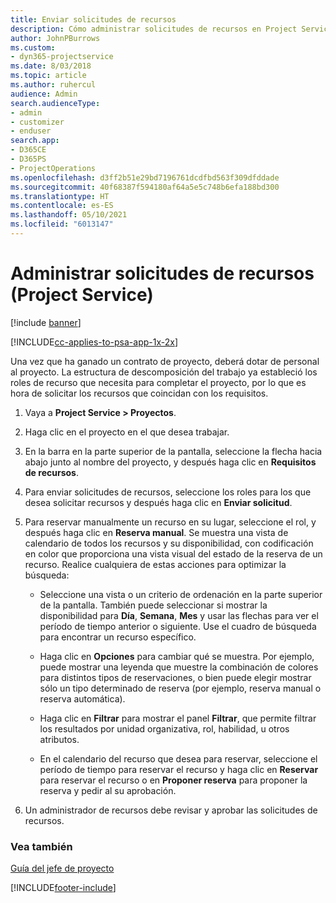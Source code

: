 ```yaml
---
title: Enviar solicitudes de recursos
description: Cómo administrar solicitudes de recursos en Project Service
author: JohnPBurrows
ms.custom:
- dyn365-projectservice
ms.date: 8/03/2018
ms.topic: article
ms.author: ruhercul
audience: Admin
search.audienceType:
- admin
- customizer
- enduser
search.app:
- D365CE
- D365PS
- ProjectOperations
ms.openlocfilehash: d3ff2b51e29bd7196761dcdfbd563f309dfddade
ms.sourcegitcommit: 40f68387f594180af64a5e5c748b6efa188bd300
ms.translationtype: HT
ms.contentlocale: es-ES
ms.lasthandoff: 05/10/2021
ms.locfileid: "6013147"
---
```

# <a name="submit-resource-requests-project-service"></a>Administrar solicitudes de recursos (Project Service)

[!include [banner](../includes/psa-now-project-operations.md)]

[!INCLUDE[cc-applies-to-psa-app-1x-2x](../includes/cc-applies-to-psa-app-1x-2x.md)]

Una vez que ha ganado un contrato de proyecto, deberá dotar de personal al proyecto. La estructura de descomposición del trabajo ya estableció los roles de recurso que necesita para completar el proyecto, por lo que es hora de solicitar los recursos que coincidan con los requisitos.  
  
1.  Vaya a **Project Service > Proyectos**.  
  
2.  Haga clic en el proyecto en el que desea trabajar.  
  
3.  En la barra en la parte superior de la pantalla, seleccione la flecha hacia abajo junto al nombre del proyecto, y después haga clic en **Requisitos de recursos**.  
  
4.  Para enviar solicitudes de recursos, seleccione los roles para los que desea solicitar recursos y después haga clic en **Enviar solicitud**.  
  
5.  Para reservar manualmente un recurso en su lugar, seleccione el rol, y después haga clic en **Reserva manual**. Se muestra una vista de calendario de todos los recursos y su disponibilidad, con codificación en color que proporciona una vista visual del estado de la reserva de un recurso. Realice cualquiera de estas acciones para optimizar la búsqueda:  
  
    -   Seleccione una vista o un criterio de ordenación en la parte superior de la pantalla. También puede seleccionar si mostrar la disponibilidad para **Día**, **Semana**, **Mes** y usar las flechas para ver el período de tiempo anterior o siguiente. Use el cuadro de búsqueda para encontrar un recurso específico.  
  
    -   Haga clic en **Opciones** para cambiar qué se muestra. Por ejemplo, puede mostrar una leyenda que muestre la combinación de colores para distintos tipos de reservaciones, o bien puede elegir mostrar sólo un tipo determinado de reserva (por ejemplo, reserva manual o reserva automática).  
  
    -   Haga clic en **Filtrar** para mostrar el panel **Filtrar**, que permite filtrar los resultados por unidad organizativa, rol, habilidad, u otros atributos.  
  
    -   En el calendario del recurso que desea para reservar, seleccione el período de tiempo para reservar el recurso y haga clic en **Reservar** para reservar el recurso o en **Proponer reserva** para proponer la reserva y pedir al su aprobación.  
  
6.  Un administrador de recursos debe revisar y aprobar las solicitudes de recursos.  
  
### <a name="see-also"></a>Vea también  
 [Guía del jefe de proyecto](../psa/project-manager-guide.md)


[!INCLUDE[footer-include](../includes/footer-banner.md)]